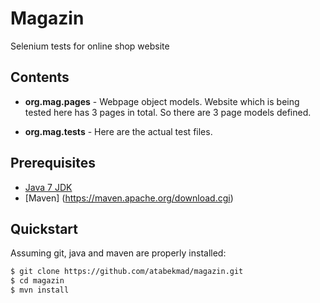 # Magazin
Selenium tests for online shop website

## Contents

* **org.mag.pages** - Webpage object models. Website which is being tested here has 3 pages in total. So there are 3 page models defined.

* **org.mag.tests** - Here are the actual test files. 

## Prerequisites
* [Java 7 JDK](http://www.oracle.com/technetwork/java/javase/downloads/index.html)
* [Maven] (https://maven.apache.org/download.cgi) 

## Quickstart

Assuming git, java and maven are properly installed:

```bash
$ git clone https://github.com/atabekmad/magazin.git
$ cd magazin
$ mvn install
```



